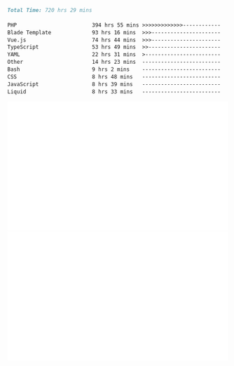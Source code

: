 <!--START_SECTION:waka-->

```markdown
Total Time: 720 hrs 29 mins

PHP                        394 hrs 55 mins >>>>>>>>>>>>>------------   53.74 %
Blade Template             93 hrs 16 mins  >>>----------------------   12.69 %
Vue.js                     74 hrs 44 mins  >>>----------------------   10.17 %
TypeScript                 53 hrs 49 mins  >>-----------------------   07.32 %
YAML                       22 hrs 31 mins  >------------------------   03.06 %
Other                      14 hrs 23 mins  -------------------------   01.96 %
Bash                       9 hrs 2 mins    -------------------------   01.23 %
CSS                        8 hrs 48 mins   -------------------------   01.20 %
JavaScript                 8 hrs 39 mins   -------------------------   01.18 %
Liquid                     8 hrs 33 mins   -------------------------   01.17 %
```

<!--END_SECTION:waka-->
<p align="center">
    <img src="https://raw.githubusercontent.com/rjp2525/rjp2525/output/generated/overview.svg">
    <img src="https://raw.githubusercontent.com/rjp2525/rjp2525/output/generated/languages.svg">
</p>
